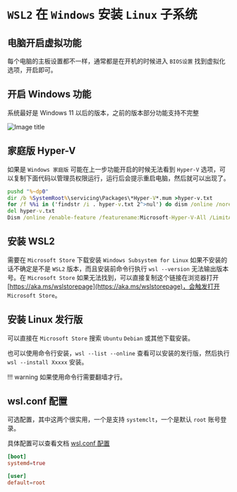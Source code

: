 # `WSL2` 在 `Windows` 安装 `Linux` 子系统

## 电脑开启虚拟功能

每个电脑的主板设置都不一样，通常都是在开机的时候进入 `BIOS设置` 找到虚拟化选项，开启即可。

## 开启 Windows 功能

系统最好是 Windows 11 以后的版本，之前的版本部分功能支持不完整

![Image title](/images/bc525b4a.webp)

## 家庭版 Hyper-V

如果是 `Windows 家庭版` 可能在上一步功能开启的时候无法看到 `Hyper-V` 选项，可以复制下面代码以管理员权限运行，运行后会提示重启电脑，然后就可以出现了。

``` bat title="hyper.cmd"
pushd "%~dp0"
dir /b %SystemRoot%\servicing\Packages\*Hyper-V*.mum >hyper-v.txt
for /f %%i in ('findstr /i . hyper-v.txt 2^>nul') do dism /online /norestart /add-package:"%SystemRoot%\servicing\Packages\%%i"
del hyper-v.txt
Dism /online /enable-feature /featurename:Microsoft-Hyper-V-All /LimitAccess /ALL
```

## 安装 WSL2

需要在 `Microsoft Store` 下载安装 `Windows Subsystem for Linux` 如果不安装的话不确定是不是 `WSL2` 版本，而且安装前命令行执行 `wsl --version` 无法输出版本号。在 `Microsoft Store` 如果无法找到，可以直接复制这个链接在浏览器打开 [https://aka.ms/wslstorepage](https://aka.ms/wslstorepage)，会触发打开 `Microsoft Store`。

## 安装 Linux 发行版

可以直接在 `Microsoft Store` 搜索 `Ubuntu` `Debian` 或其他下载安装。

也可以使用命令行安装，`wsl --list --online` 查看可以安装的发行版，然后执行 `wsl --install Xxxxx` 安装。

!!! warning
    如果使用命令行需要翻墙才行。

## wsl.conf 配置

可选配置，其中这两个很实用，一个是支持 `systemclt`，一个是默认 `root` 账号登录。

具体配置可以查看文档 [wsl.conf 配置](https://learn.microsoft.com/zh-cn/windows/wsl/wsl-config)

``` toml title="wsl.conf"
[boot]
systemd=true

[user]
default=root
```